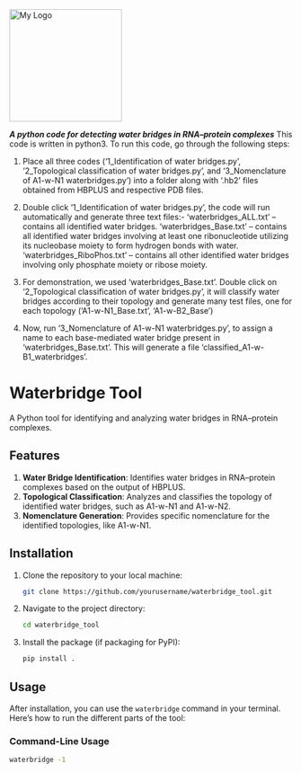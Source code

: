 <img src="logo.tiff" alt="My Logo" width="200" />

***********A python code for detecting water bridges in RNA–protein complexes***********
This code is written in python3. To run this code, go through the following steps:
1.	Place all three codes (‘1_Identification of water bridges.py’, ‘2_Topological classification of water bridges.py’, and ‘3_Nomenclature of A1-w-N1 waterbridges.py’) into a folder along with ‘.hb2’ files obtained from HBPLUS and respective PDB files.
   
2.	Double click ‘1_Identification of water bridges.py’, the code will run automatically and generate three text files:- 
        ‘waterbridges_ALL.txt’ – contains all identified water bridges.
 	    ‘waterbridges_Base.txt’ – contains all identified water bridges involving at least one ribonucleotide utilizing its nucleobase moiety to form hydrogen bonds with water.
        ‘waterbridges_RiboPhos.txt’ – contains all other identified water bridges involving only phosphate moiety or ribose moiety.

3.	For demonstration, we used ‘waterbridges_Base.txt’. Double click on ‘2_Topological classification of water bridges.py’, it will classify water bridges according to their topology and generate many test files, one for each topology (‘A1-w-N1_Base.txt’, ‘A1-w-B2_Base’)
  
4. Now, run ‘3_Nomenclature of A1-w-N1 waterbridges.py’, to assign a name to each base-mediated water bridge present in ‘waterbridges_Base.txt’. This will generate a file ‘classified_A1-w-B1_waterbridges’.


# Waterbridge Tool

A Python tool for identifying and analyzing water bridges in RNA–protein complexes.

## Features

1. **Water Bridge Identification**: Identifies water bridges in RNA–protein complexes based on the output of HBPLUS.
2. **Topological Classification**: Analyzes and classifies the topology of identified water bridges, such as A1-w-N1 and A1-w-N2.
3. **Nomenclature Generation**: Provides specific nomenclature for the identified topologies, like A1-w-N1.

## Installation

1. Clone the repository to your local machine:

    ```bash
    git clone https://github.com/yourusername/waterbridge_tool.git
    ```

2. Navigate to the project directory:

    ```bash
    cd waterbridge_tool
    ```

3. Install the package (if packaging for PyPI):

    ```bash
    pip install .
    ```

## Usage

After installation, you can use the `waterbridge` command in your terminal. Here’s how to run the different parts of the tool:

### Command-Line Usage

```bash
waterbridge -1
